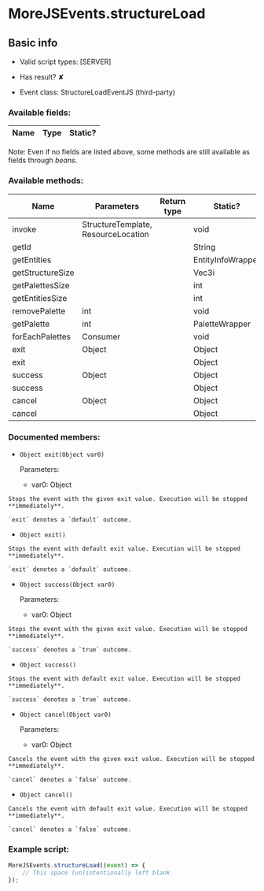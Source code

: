 # MoreJSEvents.structureLoad

## Basic info

- Valid script types: [SERVER]

- Has result? ✘

- Event class: StructureLoadEventJS (third-party)

### Available fields:

| Name | Type | Static? |
| ---- | ---- | ------- |

Note: Even if no fields are listed above, some methods are still available as fields through *beans*.

### Available methods:

| Name | Parameters | Return type | Static? |
| ---- | ---------- | ----------- | ------- |
| invoke | StructureTemplate, ResourceLocation |  | void | ✔ |
| getId |  |  | String | ✘ |
| getEntities |  |  | EntityInfoWrapper | ✘ |
| getStructureSize |  |  | Vec3i | ✘ |
| getPalettesSize |  |  | int | ✘ |
| getEntitiesSize |  |  | int | ✘ |
| removePalette | int |  | void | ✘ |
| getPalette | int |  | PaletteWrapper | ✘ |
| forEachPalettes | Consumer<PaletteWrapper> |  | void | ✘ |
| exit | Object |  | Object | ✘ |
| exit |  |  | Object | ✘ |
| success | Object |  | Object | ✘ |
| success |  |  | Object | ✘ |
| cancel | Object |  | Object | ✘ |
| cancel |  |  | Object | ✘ |


### Documented members:

- `Object exit(Object var0)`

  Parameters:
  - var0: Object

```
Stops the event with the given exit value. Execution will be stopped **immediately**.

`exit` denotes a `default` outcome.
```

- `Object exit()`
```
Stops the event with default exit value. Execution will be stopped **immediately**.

`exit` denotes a `default` outcome.
```

- `Object success(Object var0)`

  Parameters:
  - var0: Object

```
Stops the event with the given exit value. Execution will be stopped **immediately**.

`success` denotes a `true` outcome.
```

- `Object success()`
```
Stops the event with default exit value. Execution will be stopped **immediately**.

`success` denotes a `true` outcome.
```

- `Object cancel(Object var0)`

  Parameters:
  - var0: Object

```
Cancels the event with the given exit value. Execution will be stopped **immediately**.

`cancel` denotes a `false` outcome.
```

- `Object cancel()`
```
Cancels the event with default exit value. Execution will be stopped **immediately**.

`cancel` denotes a `false` outcome.
```



### Example script:

```js
MoreJSEvents.structureLoad((event) => {
	// This space (un)intentionally left blank
});
```

